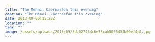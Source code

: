 ```yaml
---
title: "The Menai, Caernarfon this evening"
caption: "The Menai, Caernarfon this evening"
date: 2013-09-05T13:25Z
location: ""
tags: ""
image: /assets/uploads/2013/09/3dd027454c6e75cab5066454b09ef4e0.jpg
---
```

